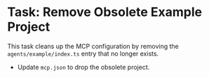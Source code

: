 # Task: Remove Obsolete Example Project

This task cleans up the MCP configuration by removing the `agents/example/index.ts` entry that no longer exists.

- Update `mcp.json` to drop the obsolete project.
